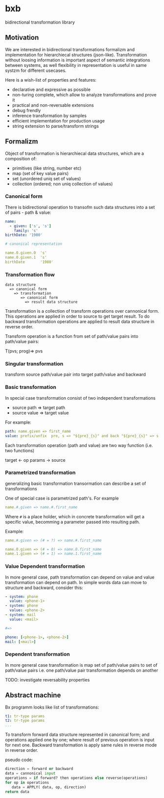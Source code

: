 # bxb

bidirectional transformation library


## Motivation

We are interested in bidirectional transformations formalizm and implementation for
hierarchiecal structures (json-like). Transformation without loosing information is 
important aspect of semantic integrations between systems, as well flexibility in 
representation is useful in same systzm for different usecases.

Here is a wish-list of properties and features:

* declarative and expressive as possible
* non-turing complete, which allow to analyze transformations and prove it
* practical and non-reversable extensions
* debug frendly
* inference transformation by samples
* efficient implementation for production usage
* string extension to parse/transform strings



## Formalizm

Object of transformation is hierarchiecal data structures, which
are a composition of:

* primitives (like string, number etc)
* map (set of key value pairs)
* set (unordered uniq set of values)
* collection (ordered; non uniq collection of values)

### Canonical form

There is bidirectional operation to transofm such data 
structures into a set of pairs - path & value:


```yaml
name:
  - given: ['s', 's']
    family: 's'
birthDate: '1980'

# canonical representation

name.0.given.0  's'
name.0.given.1  's'
birthDate       '1980'
```

### Transformation flow

```
data structure 
  => canonical form 
    => transformation 
       => canonical form 
         => result data structure
```

Transformation is a collection of transform operations over cannonical form.
This operations are applied in order to source to get target result.
To do backward transformation operations are applied to result data structure
in reverse order.

Transform operation is a function from set of path/value pairs 
into path/value pairs:

T(pvs; prog)=> pvs

### Singular transformation

transform source path/value pair into target path/value and backward

### Basic transformation

In special case transformation consist of two independent  transformations

* source path => target path
* source value => target value

For example:

```yaml
path: name.given => first_name
value: prefix/unfix  pre, s => "${pre}_{s}" and back "${pre}_{s}" => s
```

Each transformation operation (path and value) are two way function (i.e. two functions)

target <- op params -> source

### Parametrized transformation

generalizing basic transformation transormation can describe a 
set of transformations

One of special case is parametrized path's. For example

```yaml
name.#.given => name.#.first_name
```
Where `#` is a place holder, which in concrete transformation will get
a specific value, becomming a parameter passed into resulting path.

Example:

```yaml
name.#.given => (# = ?) => name.#.first_name

name.0.given => (# = 0) => name.0.first_name
name.1.given => (# = 1) => name.1.first_name
```

### Value Dependent transformation

In more general case, path transformation can depend on value and value transformation can depend on path.
In simple words data can move to structure and backward, consider this:

```yaml
- system: phone
  value: <phone-1>
- system: phone
  value: <phone-2>
- system: mail
  value: <mail>

#=>

phone: [<phone-1>, <phone-2>]
mail: [<mail>]

```

###  Dependent transformation

In more general case transformation is map set of path/value pairs to set of path/value pairs
i.e. one path/value pair transformation depends on another

TODO: investigate reversability properties


## Abstract machine

Bx programm looks like list of transformations:

```yaml
t1: tr-type params
t2: tr-type params
...

```

To transform forward data structure represented in
canonical form; and operations applied one by one; where result of previous
operation is input for next one.
Backward transformation is apply same rules in reverse mode in reverse order.

pseudo code:

```py
direction = forward or backward
data = cannonical input
operations = if forward? then operations else reverse(operations)
for op in operations
   data = APPLY( data, op, direction)
return data
```
